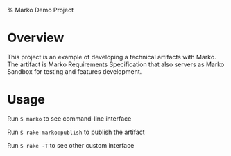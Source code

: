 % Marko Demo Project

# Overview

This project is an example of developing a technical artifacts with Marko. The artifact is Marko Requirements Specification that also servers as Marko Sandbox for testing and features development.

# Usage

Run `$ marko` to see command-line interface

Run `$ rake marko:publish` to publish the artifact

Run `$ rake -T` to see other custom interface
